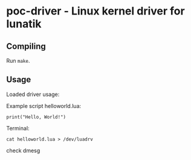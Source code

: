# poc-driver - Linux kernel driver for lunatik

## Compiling

Run `make`.

## Usage

Loaded driver usage:

Example script helloworld.lua:
```
print("Hello, World!")
```

Terminal:
```
cat helloworld.lua > /dev/luadrv
```
check dmesg
